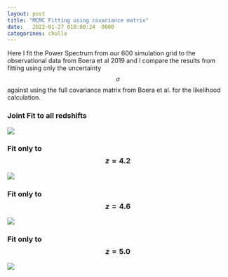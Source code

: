 ```yaml
---
layout: post
title: "MCMC Fitting using covariance matrix"
date:   2022-01-27 010:00:24 -0800
categorines: cholla
---
```



Here I fit the Power Spectrum from our 600 simulation grid to the observational data from Boera et al 2019 and I compare the results from fitting using only the uncertainty $$\sigma$$ against using the full covariance matrix from Boera et al. for the likelihood calculation.  


### Joint Fit to all redshifts
<img src="{{ site.url }}assets/images/wdm_fit_covmatrix/corner_all.png">


### Fit only to $$z=4.2$$
<img src="{{ site.url }}assets/images/wdm_fit_covmatrix/corner_r0.png">

### Fit only to $$z=4.6$$
<img src="{{ site.url }}assets/images/wdm_fit_covmatrix/corner_r1.png">

### Fit only to $$z=5.0$$
<img src="{{ site.url }}assets/images/wdm_fit_covmatrix/corner_r2.png">
